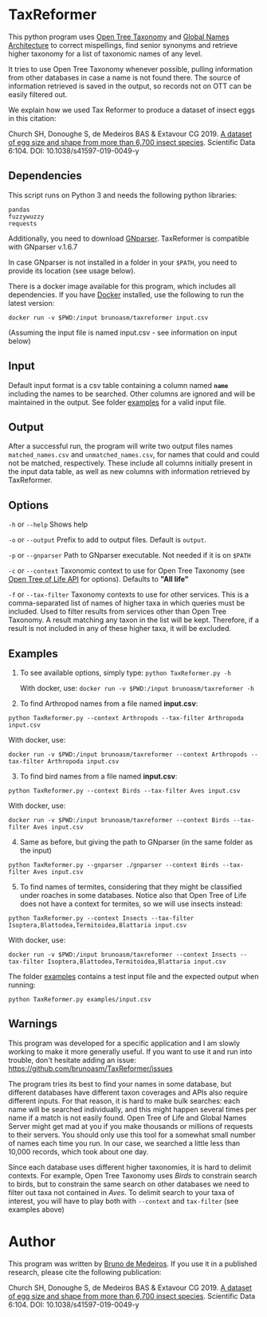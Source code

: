 # TaxReformer

This python program uses [Open Tree Taxonomy](https://tree.opentreeoflife.org/about/taxonomy-version/ott3.0) and [Global Names Architecture](http://globalnames.org) to correct mispellings, find senior synonyms and retrieve higher taxonomy for a list of taxonomic names of any level.

It tries to use Open Tree Taxonomy whenever possible, pulling information from other databases in case a name is not found there. The source of information retrieved is saved in the output, so records not on OTT can be easily filtered out.

We explain how we used Tax Reformer to produce a dataset of insect eggs in this citation:

Church SH, Donoughe S, de Medeiros BAS & Extavour CG 2019. [A dataset of egg size and shape from more than 6,700 insect species](https://dx.doi.org/10.1038/s41597-019-0049-y). Scientific Data 6:104. DOI: 10.1038/s41597-019-0049-y

## Dependencies

This script runs on Python 3 and needs the following python libraries:
```
pandas
fuzzywuzzy
requests
```

Additionally, you need to download [GNparser](https://github.com/gnames/gnparser). TaxReformer is compatible with GNparser v.1.6.7


In case GNparser is not installed in a folder in your `$PATH`, you need to provide its location (see usage below).

There is a docker image available for this program, which includes all dependencies. If you have [Docker](https://www.docker.com) installed, use the following to run the latest version:

```
docker run -v $PWD:/input brunoasm/taxreformer input.csv 
```
(Assuming the input file is named input.csv - see information on input below)

## Input
Default input format is a csv table containing a column named **`name`** including the names to be searched. Other columns are ignored and will be maintained in the output. See folder [examples](examples/) for a valid input file.

## Output
After a successful run, the program will write two output files names `matched_names.csv` and `unmatched_names.csv`, for names that could and could not be matched, respectively. These include all columns initially present in the input data table, as well as new columns with information retrieved by TaxReformer.


## Options

`-h` or `--help` Shows help

`-o` or `--output` Prefix to add to output files. Default is `output`.

`-p` or `--gnparser` Path to GNparser executable. Not needed if it is on `$PATH`

`-c` or `--context` Taxonomic context to use for Open Tree Taxonomy (see [Open Tree of Life API](https://github.com/OpenTreeOfLife/germinator/wiki/TNRS-API-v3#contexts) for options). Defaults to **"All life"**

`-f` or `--tax-filter` Taxonomy contexts to use for other services. This is a comma-separated list of names of higher taxa in which queries must be included. Used to filter results from services other than Open Tree Taxonomy. A result matching any taxon in the list will be kept. Therefore, if a result is not included in any of these higher taxa, it will be excluded. 

## Examples

1. To see available options, simply type: ```python TaxReformer.py -h```

   With docker, use: ```docker run -v $PWD:/input brunoasm/taxreformer -h```

2. To find Arthropod names from a file named **input.csv**:

```python TaxReformer.py --context Arthropods --tax-filter Arthropoda input.csv```

   With docker, use:
   
```docker run -v $PWD:/input brunoasm/taxreformer --context Arthropods --tax-filter Arthropoda input.csv```

3. To find bird names from a file named **input.csv**:

```python TaxReformer.py --context Birds --tax-filter Aves input.csv```

   With docker, use:
   
```docker run -v $PWD:/input brunoasm/taxreformer --context Birds --tax-filter Aves input.csv```

4. Same as before, but giving the path to GNparser (in the same folder as the input)

```python TaxReformer.py --gnparser ./gnparser --context Birds --tax-filter Aves input.csv```

5. To find names of termites, considering that they might be classified under roaches in some databases. Notice also that Open Tree of Life does not have a context for termites, so we will use insects instead:

```python TaxReformer.py --context Insects --tax-filter Isoptera,Blattodea,Termitoidea,Blattaria input.csv```

 With docker, use:
 
```docker run -v $PWD:/input brunoasm/taxreformer --context Insects --tax-filter Isoptera,Blattodea,Termitoidea,Blattaria input.csv```

The folder [examples](./examples/) contains a test input file and the expected output when running:

```python TaxReformer.py examples/input.csv```

## Warnings

This program was developed for a specific application and I am slowly working to make it more generally useful. If you want to use it and run into trouble, don't hesitate adding an issue: https://github.com/brunoasm/TaxReformer/issues

The program tries its best to find your names in some database, but different databases have different taxon coverages and APIs also require different inputs. For that reason, it is hard to make bulk searches: each name will be searched individually, and this might happen several times per name if a match is not easily found. Open Tree of Life and Global Names Server might get mad at you if you make thousands or millions of requests to their servers. You should only use this tool for a somewhat small number of names each time you run. In our case, we searched a little less than 10,000 records, which took about one day.

Since each database uses different higher taxonomies, it is hard to delimit contexts. For example, Open Tree Taxonomy uses *Birds* to constrain search to birds, but to constrain the same search on other databases we need to filter out taxa not contained in *Aves*. To delimit search to your taxa of interest, you will have to play both with `--context` and `tax-filter` (see examples above)

# Author

This program was written by [Bruno de Medeiros](https://github.com/brunoasm). If you use it in a published research, please cite the following publication:

Church SH, Donoughe S, de Medeiros BAS & Extavour CG 2019. [A dataset of egg size and shape from more than 6,700 insect species](https://dx.doi.org/10.1038/s41597-019-0049-y). Scientific Data 6:104. DOI: 10.1038/s41597-019-0049-y








